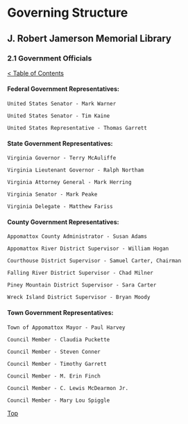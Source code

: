 <head>
	<link rel="stylesheet" type="text/css" href="../main.css">
</head>

[0]: ../README.md
[2.1]: government-officials.md

# Governing Structure
## J. Robert Jamerson Memorial Library
### 2.1 Government Officials
[< Table of Contents][0]

#### Federal Government Representatives:

	United States Senator - Mark Warner

	United States Senator - Tim Kaine

	United States Representative - Thomas Garrett

#### State Government Representatives:

	Virginia Governor - Terry McAuliffe

	Virginia Lieutenant Governor - Ralph Northam

	Virginia Attorney General - Mark Herring

	Virginia Senator - Mark Peake

	Virginia Delegate - Matthew Fariss

#### County Government Representatives:

	Appomattox County Administrator - Susan Adams

	Appomattox River District Supervisor - William Hogan

	Courthouse District Supervisor - Samuel Carter, Chairman

	Falling River District Supervisor - Chad Milner

	Piney Mountain District Supervisor - Sara Carter

	Wreck Island District Supervisor - Bryan Moody

#### Town Government Representatives:

	Town of Appomattox Mayor - Paul Harvey

	Council Member - Claudia Puckette

	Council Member - Steven Conner

	Council Member - Timothy Garrett

	Council Member - M. Erin Finch

	Council Member - C. Lewis McDearmon Jr.

	Council Member - Mary Lou Spiggle

[Top][2.1]